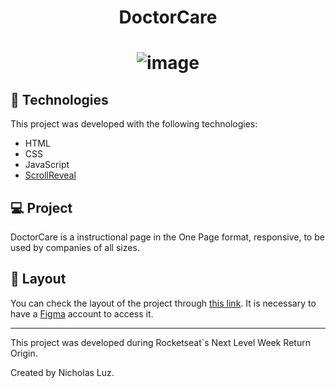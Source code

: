 <h1 align="center">
  DoctorCare
<h1>

<p align="center">
  <img max-width="100%" alt="image" src="https://user-images.githubusercontent.com/101582254/178320980-00d71655-8425-4e28-9115-d9c22beb91f6.png" >
</p>

## 🧪 Technologies

This project was developed with the following technologies:
- HTML
- CSS
- JavaScript
- [ScrollReveal](https://scrollrevealjs.org/)


## 💻 Project

DoctorCare is a instructional page in the One Page format, responsive, to be used by companies of all sizes.

## 🔖 Layout

You can check the layout of the project through [this link](https://www.figma.com/community/file/1102912263666619803). It is necessary to have a [Figma](https://figma.com) account to access it.
  
---

This project was developed during Rocketseat`s Next Level Week Return Origin.

Created by Nicholas Luz.
